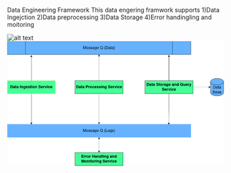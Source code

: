Data Engineering Framework
This data engering framwork supports 
  1)Data Ingejction
  2)Data preprocessing
  3)Data Storage
  4)Error handingling and moitoring


![alt text](https://github.com/pulikodan/Data-Engineering-Case-Study/blob/main/arch.png?raw=true)
![plot](./img/arch.png)
